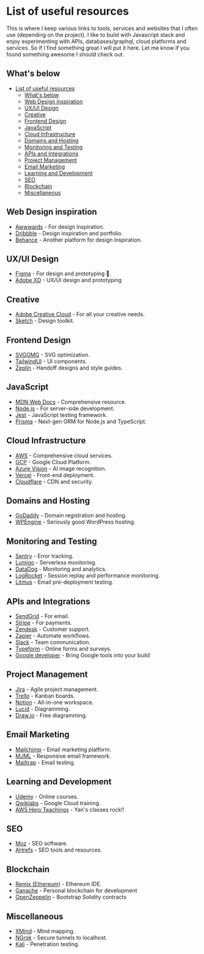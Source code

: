 # List of useful resources

This is where I keep various links to tools, services and websites that I often use (depending on the project). I like to build with Javascript stack and enjoy experimenting with APIs, databases/graphql, cloud platforms and services. So if I find something great I will put it here. Let me know if you found something awesome I should check out.

## What's below

- [List of useful resources](#list-of-useful-resources)
  - [What's below](#whats-below)
  - [Web Design inspiration](#web-design-inspiration)
  - [UX/UI Design](#uxui-design)
  - [Creative](#creative)
  - [Frontend Design](#frontend-design)
  - [JavaScript](#javascript)
  - [Cloud Infrastructure](#cloud-infrastructure)
  - [Domains and Hosting](#domains-and-hosting)
  - [Monitoring and Testing](#monitoring-and-testing)
  - [APIs and Integrations](#apis-and-integrations)
  - [Project Management](#project-management)
  - [Email Marketing](#email-marketing)
  - [Learning and Development](#learning-and-development)
  - [SEO](#seo)
  - [Blockchain](#blockchain)
  - [Miscellaneous](#miscellaneous)

## Web Design inspiration

- [Awwwards](https://www.awwwards.com/) - For design inspiration.
- [Dribbble](https://dribbble.com/) - Design inspiration and portfolio.
- [Behance](https://www.behance.net/) - Another platform for design inspiration.

## UX/UI Design

- [Figma](https://www.figma.com/) - For design and prototyping 🥰.
- [Adobe XD](https://helpx.adobe.com/uk/xd/get-started.html) - UX/UI design and prototyping

## Creative

- [Adobe Creative Cloud](https://www.adobe.com/creativecloud.html) - For all your creative needs.
- [Sketch](https://www.sketch.com/) - Design toolkit.

## Frontend Design

- [SVGOMG](https://jakearchibald.github.io/svgomg/) - SVG optimization.
- [TailwindUI](https://tailwindui.com/) - UI components.
- [Zeplin](https://zeplin.io/) - Handoff designs and style guides.

## JavaScript

- [MDN Web Docs](https://developer.mozilla.org/) - Comprehensive resource.
- [Node.js](https://nodejs.org/) - For server-side development.
- [Jest](https://jestjs.io/) - JavaScript testing framework.
- [Prisma](https://www.prisma.io/) - Next-gen ORM for Node.js and TypeScript.

## Cloud Infrastructure

- [AWS](https://aws.amazon.com/) - Comprehensive cloud services.
- [GCP](https://cloud.google.com/) - Google Cloud Platform.
- [Azure Vision](https://azure.microsoft.com/en-us/services/cognitive-services/computer-vision/) - AI image recognition.
- [Vercel](https://vercel.com/) - Front-end deployment.
- [Cloudflare](https://www.cloudflare.com/) - CDN and security.

## Domains and Hosting

- [GoDaddy](https://www.godaddy.com/) - Domain registration and hosting.
- [WPEngine](https://wpengine.com/) - Seriously good WordPress hosting.

## Monitoring and Testing

- [Sentry](https://sentry.io/) - Error tracking.
- [Lumigo](https://lumigo.io/) - Serverless monitoring.
- [DataDog](https://www.datadoghq.com/) - Monitoring and analytics.
- [LogRocket](https://logrocket.com/) - Session replay and performance monitoring.
- [Litmus](https://www.litmus.com/) - Email pre-deployment testing.

## APIs and Integrations

- [SendGrid](https://sendgrid.com/) - For email.
- [Stripe](https://stripe.com/) - For payments.
- [Zendesk](https://www.zendesk.com/) - Customer support.
- [Zapier](https://zapier.com/) - Automate workflows.
- [Slack](https://slack.com/) - Team communication.
- [Typeform](https://www.typeform.com/) - Online forms and surveys.
- [Google developer](https://developers.google.com/) - Bring Google tools into your build

## Project Management

- [Jira](https://www.atlassian.com/software/jira) - Agile project management.
- [Trello](https://trello.com/) - Kanban boards.
- [Notion](https://www.notion.so/) - All-in-one workspace.
- [Lucid](https://www.lucidchart.com/) - Diagramming.
- [Draw.io](https://www.diagrams.net/) - Free diagramming.

## Email Marketing

- [Mailchimp](https://mailchimp.com/) - Email marketing platform.
- [MJML](https://mjml.io/) - Responsive email framework.
- [Mailtrap](https://mailtrap.io/) - Email testing.

## Learning and Development

- [Udemy](https://www.udemy.com/) - Online courses.
- [Qwiklabs](https://www.qwiklabs.com/) - Google Cloud training.
- [AWS Hero Teachings](https://appsyncmasterclass.com/) - Yan's classes rock!!

## SEO

- [Moz](https://moz.com/) - SEO software.
- [AHrefs](https://ahrefs.com/) - SEO tools and resources.

## Blockchain

- [Remix (Ethereum)](https://remix.ethereum.org/) - Ethereum IDE.
- [Ganache](https://trufflesuite.com/ganache/) - Personal blockchain for development
- [OpenZeppelin](https://www.openzeppelin.com/contracts) - Bootstrap Solidity contracts

## Miscellaneous

- [XMind](https://www.xmind.net/) - Mind mapping.
- [NGrok](https://ngrok.com/) - Secure tunnels to localhost.
- [Kali](https://www.kali.org/) - Penetration testing.
